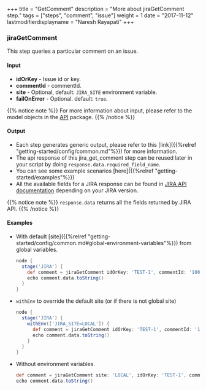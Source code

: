 +++
title = "GetComment"
description = "More about jiraGetComment step."
tags = ["steps", "comment", "issue"]
weight = 1
date = "2017-11-12"
lastmodifierdisplayname = "Naresh Rayapati"
+++

### jiraGetComment

This step queries a particular comment on an issue.

#### Input

* **idOrKey** - Issue id or key.
* **commentId** - commentId.
* **site** - Optional, default: `JIRA_SITE` environment variable.
* **failOnError** - Optional. default: `true`.

{{% notice note %}}
For more information about input, please refer to the model objects in the [API](https://github.com/jenkinsci/jira-steps-plugin/tree/master/src/main/java/org/thoughtslive/jenkins/plugins/jira/api) package.
{{% /notice %}}

#### Output

* Each step generates generic output, please refer to this [link]({{%relref "getting-started/config/common.md"%}}) for more information.
* The api response of this jira_get_comment step can be reused later in your script by doing `response.data.required_field_name`.
* You can see some example scenarios [here]({{%relref "getting-started/examples"%}})
* All the available fields for a JIRA response can be found in [JIRA API documentation](https://docs.atlassian.com/jira/REST/) depending on your JIRA version.

{{% notice note %}}
`response.data` returns all the fields returned by JIRA API.
{{% /notice %}}

#### Examples

* With default [site]({{%relref "getting-started/config/common.md#global-environment-variables"%}}) from global variables.

    ```groovy
    node {
      stage('JIRA') {
        def comment = jiraGetComment idOrKey: 'TEST-1', commentId: '10004'
        echo comment.data.toString()
      }
    }
    ```
* `withEnv` to override the default site (or if there is not global site)

    ```groovy
    node {
      stage('JIRA') {
        withEnv(['JIRA_SITE=LOCAL']) {
          def comment = jiraGetComment idOrKey: 'TEST-1', commentId: '10004'
          echo comment.data.toString()
        }
      }
    }
    ```
* Without environment variables.

    ```groovy
    def comment = jiraGetComment site: 'LOCAL', idOrKey: 'TEST-1', commentId: '10004'
    echo comment.data.toString()
    ```
